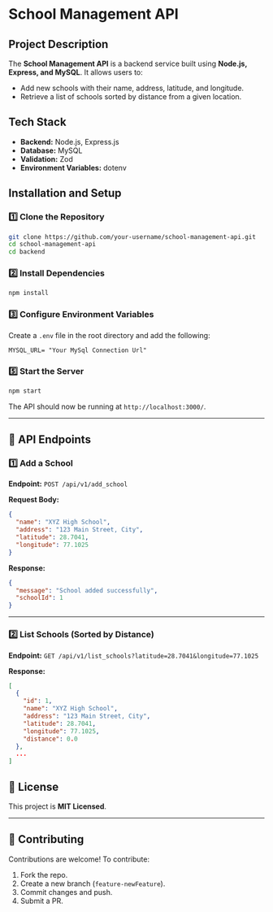 # School Management API

## Project Description
The **School Management API** is a backend service built using **Node.js, Express, and MySQL**. It allows users to:
- Add new schools with their name, address, latitude, and longitude.
- Retrieve a list of schools sorted by distance from a given location.

## Tech Stack
- **Backend:** Node.js, Express.js
- **Database:** MySQL
- **Validation:** Zod
- **Environment Variables:** dotenv

## Installation and Setup

### 1️⃣ Clone the Repository
```sh
git clone https://github.com/your-username/school-management-api.git
cd school-management-api
cd backend
```

### 2️⃣ Install Dependencies
```sh
npm install
```

### 3️⃣ Configure Environment Variables
Create a `.env` file in the root directory and add the following:
```env
MYSQL_URL= "Your MySql Connection Url"
```

### 5️⃣ Start the Server
```sh
npm start
```

The API should now be running at `http://localhost:3000/`.

---

## 📌 API Endpoints

### 1️⃣ Add a School
**Endpoint:** `POST /api/v1/add_school`

**Request Body:**
```json
{
  "name": "XYZ High School",
  "address": "123 Main Street, City",
  "latitude": 28.7041,
  "longitude": 77.1025
}
```

**Response:**
```json
{
  "message": "School added successfully",
  "schoolId": 1
}
```

---

### 2️⃣ List Schools (Sorted by Distance)
**Endpoint:** `GET /api/v1/list_schools?latitude=28.7041&longitude=77.1025`

**Response:**
```json
[
  {
    "id": 1,
    "name": "XYZ High School",
    "address": "123 Main Street, City",
    "latitude": 28.7041,
    "longitude": 77.1025,
    "distance": 0.0
  },
  ...
]
```



## 📜 License
This project is **MIT Licensed**.

---

## 🤝 Contributing
Contributions are welcome! To contribute:
1. Fork the repo.
2. Create a new branch (`feature-newFeature`).
3. Commit changes and push.
4. Submit a PR.


